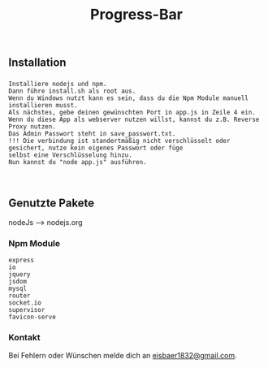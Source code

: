 
<h1 align="center">
  <br>
  <br>
  Progress-Bar
  <br>
</h1>

<br>

## Installation
### 
    Installiere nodejs und npm.
    Dann führe install.sh als root aus. 
    Wenn du Windows nutzt kann es sein, dass du die Npm Module manuell installieren musst.
    Als nächstes, gebe deinen gewünschten Port in app.js in Zeile 4 ein.
    Wenn du diese App als webserver nutzen willst, kannst du z.B. Reverse Proxy nutzen.
    Das Admin Passwort steht in save_passwort.txt.
    !!! Die verbindung ist standertmäßig nicht verschlüsselt oder gesichert, nutze kein eigenes Passwort oder füge
    selbst eine Verschlüsselung hinzu.
    Nun kannst du "node app.js" ausführen.
<br>

## Genutzte Pakete
nodeJs --> nodejs.org
### Npm Module
    express 
    io
    jquery
    jsdom 
    mysql 
    router
    socket.io
    supervisor
    favicon-serve
### Kontakt
Bei Fehlern oder Wünschen melde dich an eisbaer1832@gmail.com.
